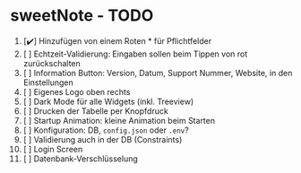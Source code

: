 # sweetNote - TODO

1. [✔️] Hinzufügen von einem Roten * für Pflichtfelder  
2. [ ] Echtzeit-Validierung: Eingaben sollen beim Tippen von rot zurückschalten  
3. [ ] Information Button: Version, Datum, Support Nummer, Website, in den Einstellungen  
4. [ ] Eigenes Logo oben rechts  
5. [ ] Dark Mode für alle Widgets (inkl. Treeview)  
6. [ ] Drucken der Tabelle per Knopfdruck  
7. [ ] Startup Animation: kleine Animation beim Starten  
8. [ ] Konfiguration: DB, `config.json` oder `.env`?  
9. [ ] Validierung auch in der DB (Constraints)  
10. [ ] Login Screen  
11. [ ] Datenbank-Verschlüsselung 